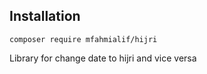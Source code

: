 ## Installation
```
composer require mfahmialif/hijri
```

Library for change date to hijri and vice versa